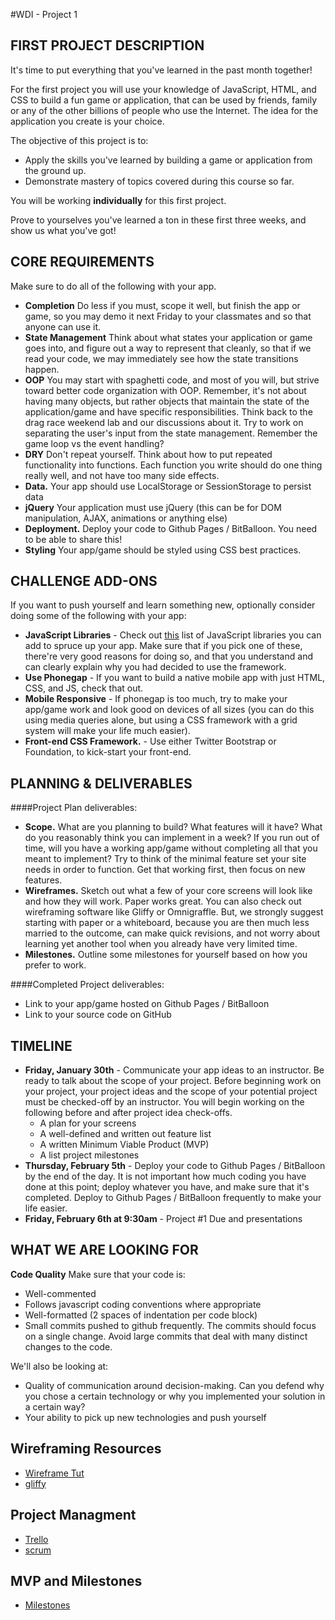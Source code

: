 #WDI - Project 1

## FIRST PROJECT DESCRIPTION

It's time to put everything that you've learned in the past month together!

For the first project you will use your knowledge of JavaScript, HTML, and CSS to build a fun game or application, that can be used by friends, family or any of the other billions of people who use the Internet. The idea for the application you create is your choice.

The objective of this project is to:

* Apply the skills you've learned by building a game or application from the ground up.
* Demonstrate mastery of topics covered during this course so far.

You will be working **individually** for this first project. 

Prove to yourselves you've learned a ton in these first three weeks, and show us what you've got!

## CORE REQUIREMENTS
Make sure to do all of the following with your app.

* **Completion** Do less if you must, scope it well, but finish the app or game, so you may demo it next Friday to your classmates and so that anyone can use it.
* **State Management** Think about what states your application or game goes into, and figure out a way to represent that cleanly, so that if we read your code, we may immediately see how the state transitions happen.
* **OOP** You may start with spaghetti code, and most of you will, but strive toward better code organization with OOP. Remember, it's not about having many objects, but rather objects that maintain the state of the application/game and have specific responsibilities. Think back to the drag race weekend lab and our discussions about it. Try to work on separating the user's input from the state management. Remember the game loop vs the event handling?
* **DRY** Don't repeat yourself. Think about how to put repeated functionality into functions. Each function you write should do one thing really well, and not have too many side effects.
* **Data.** Your app should use LocalStorage or SessionStorage to persist data
* **jQuery** Your application must use jQuery (this can be for DOM manipulation, AJAX, animations or anything else)
* **Deployment.** Deploy your code to Github Pages / BitBalloon. You need to be able to share this!
* **Styling** Your app/game should be styled using CSS best practices.  

## CHALLENGE ADD-ONS
If you want to push yourself and learn something new, optionally consider doing some of the following with your app:

* **JavaScript Libraries** - Check out [this](https://www.javascripting.com/) list of JavaScript libraries you can add to spruce up your app. Make sure that if you pick one of these, there're very good reasons for doing so, and that you understand and can clearly explain why you had decided to use the framework.
* **Use Phonegap** - If you want to build a native mobile app with just HTML, CSS, and JS, check that out.
* **Mobile Responsive** - If phonegap is too much, try to make your app/game work and look good on devices of all sizes (you can do this using media queries alone, but using a CSS framework with a grid system will make your life much easier). 
* **Front-end CSS Framework.** - Use either Twitter Bootstrap or Foundation, to kick-start your front-end.

## PLANNING & DELIVERABLES

####Project Plan deliverables:

* **Scope.** What are you planning to build? What features will it have? What do you reasonably think you can implement in a week?  If you run out of time, will you have a working app/game without completing all that you meant to implement?  Try to think of the minimal feature set your site needs in order to function.  Get that working first, then focus on new features.
* **Wireframes.** Sketch out what a few of your core screens will look like and how they will work. Paper works great. You can also check out wireframing software like Gliffy or Omnigraffle. But, we strongly suggest starting with paper or a whiteboard, because you are then much less married to the outcome, can make quick revisions, and not worry about learning yet another tool when you already have very limited time.
* **Milestones.** Outline some milestones for yourself based on how you prefer to work.

####Completed Project deliverables:

* Link to your app/game hosted on Github Pages / BitBalloon
* Link to your source code on GitHub

## TIMELINE

* __Friday, January 30th__ - Communicate your app ideas to an instructor. Be ready to talk about the scope of your project. Before beginning work on your project, your project ideas and the scope of your potential project must be checked-off by an instructor. You will begin working on the following before and after project idea check-offs.
    - A plan for your screens
    - A well-defined and written out feature list 
    - A written Minimum Viable Product (MVP)
    - A list project milestones
* __Thursday, February 5th__ - Deploy your code to Github Pages / BitBalloon by the end of the day.  It is not important how much coding you have done at this point; deploy whatever you have, and make sure that it's completed.  Deploy to Github Pages / BitBalloon frequently to make your life easier.
* __Friday, February 6th at 9:30am__ - Project #1 Due and presentations 

## WHAT WE ARE LOOKING FOR
__Code Quality__ Make sure that your code is:

* Well-commented
* Follows javascript coding conventions where appropriate
* Well-formatted (2 spaces of indentation per code block)
* Small commits pushed to github frequently.  The commits should focus on a single change. Avoid large commits that deal with many distinct changes to the code.

We'll also be looking at:

* Quality of communication around decision-making. Can you defend why you chose a certain technology or why you implemented your solution in a certain way?
* Your ability to pick up new technologies and push yourself

## Wireframing Resources

* [Wireframe Tut](http://webdesign.tutsplus.com/articles/a-beginners-guide-to-wireframing--webdesign-7399)
* [gliffy](http://www.gliffy.com)

## Project Managment

* [Trello](http://www.trello.com)
* [scrum](http://en.wikipedia.org/wiki/Scrum_%28software_development%29#Events)

## MVP and Milestones

* [Milestones](http://www.pmhut.com/the-10-traits-of-highly-effective-project-milestones)
